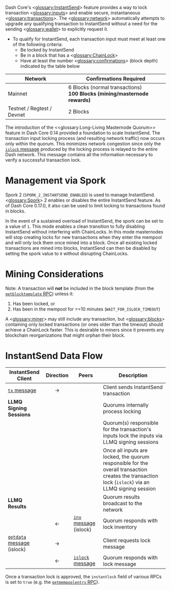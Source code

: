 Dash Core's <<glossary:InstantSend>> feature provides a way to lock transaction <<glossary:inputs>> and enable secure, instantaneous <<glossary:transactions>>. The <<glossary:network>> automatically attempts to upgrade any qualifying transaction to InstantSend without a need for the sending <<glossary:wallet>> to explicitly request it.

* To qualify for InstantSend, each transaction input must meet at least one of the following criteria:
  * Be locked by InstantSend
  * Be in a block that has a <<glossary:ChainLock>>
  * Have at least the number <<glossary:confirmations>> (block depth) indicated by the table below

| **Network** | **Confirmations Required** |
| --- | --- |
| Mainnet | 6 Blocks (normal transactions)<br>**100 Blocks (mining/masternode rewards)** |
| Testnet / Regtest / Devnet | 2 Blocks |

The introduction of the <<glossary:Long-Living Masternode Quorum>> feature in Dash Core 0.14 provided a foundation to scale InstantSend. The transaction input locking process (and resulting network traffic) now occurs only within the quorum. This minimizes network congestion since only the [`islock` message](core-ref-p2p-network-instantsend-messages#islock) produced by the locking process is relayed to the entire Dash network. This message contains all the information necessary to verify a successful transaction lock.

# Management via Spork

Spork 2 (`SPORK_2_INSTANTSEND_ENABLED`) is used to manage InstantSend. <<glossary:Spork>> 2 enables or disables the entire InstantSend feature. As of Dash Core 0.17.0, it also can be used to limit locking to transactions found in blocks. 

In the event of a sustained overload of InstantSend, the spork can be set to a value of `1`. This mode enables a clean transition to fully disabling InstantSend without interfering with ChainLocks. In this mode masternodes will stop creating locks for new transactions when they enter the mempool and will only lock them once mined into a block. Once all existing locked transactions are mined into blocks, InstantSend can then be disabled by setting the spork value to `0` without disrupting ChainLocks.

# Mining Considerations

Note: A transaction will __not__ be included in the block template (from the [`getblocktemplate` RPC](core-api-ref-remote-procedure-calls-mining#getblocktemplate)) unless it:

 1. Has been locked, or 
 2. Has been in the mempool for >=10 minutes (`WAIT_FOR_ISLOCK_TIMEOUT`)

A <<glossary:miner>> may still include any transaction, but <<glossary:blocks>> containing only locked transactions (or ones older than the timeout) should achieve a ChainLock faster. This is desirable to miners since it prevents any blockchain reorganizations that might orphan their block.

# InstantSend Data Flow

| **InstantSend Client** | **Direction**  | **Peers**   | **Description** |
| --- | :---: | --- | --- |
| [`tx` message](core-ref-p2p-network-data-messages#tx)                | → |                         | Client sends InstantSend transaction
| **LLMQ Signing Sessions**   |   |                         | Quorums internally process locking |
|                             |   |                         | Quorum(s) responsible for the transaction's inputs lock the inputs via LLMQ signing sessions
|                             |   |                         | Once all inputs are locked, the quorum responsible for the overall transaction creates the transaction lock (`islock`) via an LLMQ signing session
| **LLMQ Results**             |   |                         | Quorum results broadcast to the network |
|                             | ← | [`inv` message](core-ref-p2p-network-data-messages#inv) (islock)  | Quorum responds with lock inventory
| [`getdata` message](core-ref-p2p-network-data-messages#getdata) (islock)  | → |                         | Client requests lock message
|                             | ← | [`islock` message](core-ref-p2p-network-instantsend-messages#islock)        | Quorum responds with lock message

Once a transaction lock is approved, the `instantlock` field of various RPCs is set to `true` (e.g. the [`getmempoolentry` RPC](core-api-ref-remote-procedure-calls-blockchain#getmempoolentry)).
